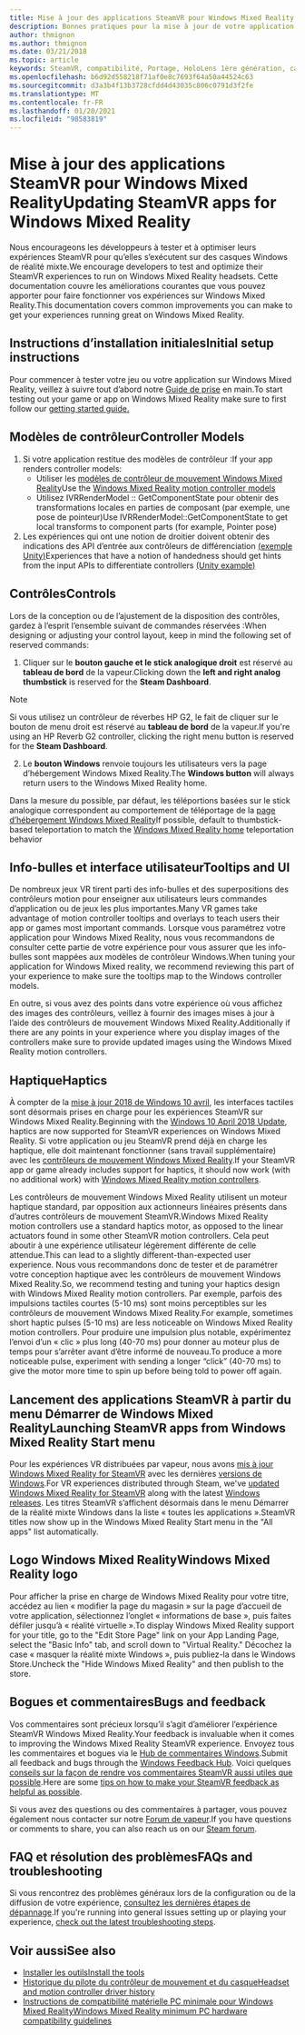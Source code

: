 ```yaml
---
title: Mise à jour des applications SteamVR pour Windows Mixed Reality
description: Bonnes pratiques pour la mise à jour de votre application SteamVR afin d’optimiser la compatibilité avec les casques de Windows Mixed Reality.
author: thmignon
ms.author: thmignon
ms.date: 03/21/2018
ms.topic: article
keywords: SteamVR, compatibilité, Portage, HoloLens 1ère génération, casque de réalité mixte, casque Windows Mixed realisation, migration, Windows 10, vapeur, contrôleurs de mouvement, haptique
ms.openlocfilehash: b6d92d558218f71af0e8c7693f64a50a44524c63
ms.sourcegitcommit: d3a3b4f13b3728cfdd4d43035c806c0791d3f2fe
ms.translationtype: MT
ms.contentlocale: fr-FR
ms.lasthandoff: 01/20/2021
ms.locfileid: "98583819"
---
```

# <a name="updating-steamvr-apps-for-windows-mixed-reality"></a><span data-ttu-id="90de7-104">Mise à jour des applications SteamVR pour Windows Mixed Reality</span><span class="sxs-lookup"><span data-stu-id="90de7-104">Updating SteamVR apps for Windows Mixed Reality</span></span>

<span data-ttu-id="90de7-105">Nous encourageons les développeurs à tester et à optimiser leurs expériences SteamVR pour qu’elles s’exécutent sur des casques Windows de réalité mixte.</span><span class="sxs-lookup"><span data-stu-id="90de7-105">We encourage developers to test and optimize their SteamVR experiences to run on Windows Mixed Reality headsets.</span></span> <span data-ttu-id="90de7-106">Cette documentation couvre les améliorations courantes que vous pouvez apporter pour faire fonctionner vos expériences sur Windows Mixed Reality.</span><span class="sxs-lookup"><span data-stu-id="90de7-106">This documentation covers common improvements you can make to get your experiences running great on Windows Mixed Reality.</span></span>

## <a name="initial-setup-instructions"></a><span data-ttu-id="90de7-107">Instructions d’installation initiales</span><span class="sxs-lookup"><span data-stu-id="90de7-107">Initial setup instructions</span></span>

<span data-ttu-id="90de7-108">Pour commencer à tester votre jeu ou votre application sur Windows Mixed Reality, veillez à suivre tout d’abord notre [Guide de prise](/windows/mixed-reality/enthusiast-guide/using-steamvr-with-windows-mixed-reality) en main.</span><span class="sxs-lookup"><span data-stu-id="90de7-108">To start testing out your game or app on Windows Mixed Reality make sure to first follow our [getting started guide.](/windows/mixed-reality/enthusiast-guide/using-steamvr-with-windows-mixed-reality)</span></span>

## <a name="controller-models"></a><span data-ttu-id="90de7-109">Modèles de contrôleur</span><span class="sxs-lookup"><span data-stu-id="90de7-109">Controller Models</span></span>

1. <span data-ttu-id="90de7-110">Si votre application restitue des modèles de contrôleur :</span><span class="sxs-lookup"><span data-stu-id="90de7-110">If your app renders controller models:</span></span>
    * <span data-ttu-id="90de7-111">Utiliser les [modèles de contrôleur de mouvement Windows Mixed Reality](../../design/motion-controllers.md#rendering-the-motion-controller-model)</span><span class="sxs-lookup"><span data-stu-id="90de7-111">Use the [Windows Mixed Reality motion controller models](../../design/motion-controllers.md#rendering-the-motion-controller-model)</span></span>
    * <span data-ttu-id="90de7-112">Utilisez IVRRenderModel :: GetComponentState pour obtenir des transformations locales en parties de composant (par exemple, une pose de pointeur)</span><span class="sxs-lookup"><span data-stu-id="90de7-112">Use IVRRenderModel::GetComponentState to get local transforms to component parts (for example, Pointer pose)</span></span>
2. <span data-ttu-id="90de7-113">Les expériences qui ont une notion de droitier doivent obtenir des indications des API d’entrée aux contrôleurs de différenciation [(exemple Unity)](../unity/motion-controllers-in-unity.md#unity-buttonaxis-mapping-table)</span><span class="sxs-lookup"><span data-stu-id="90de7-113">Experiences that have a notion of handedness should get hints from the input APIs to differentiate controllers [(Unity example)](../unity/motion-controllers-in-unity.md#unity-buttonaxis-mapping-table)</span></span>

## <a name="controls"></a><span data-ttu-id="90de7-114">Contrôles</span><span class="sxs-lookup"><span data-stu-id="90de7-114">Controls</span></span>

<span data-ttu-id="90de7-115">Lors de la conception ou de l’ajustement de la disposition des contrôles, gardez à l’esprit l’ensemble suivant de commandes réservées :</span><span class="sxs-lookup"><span data-stu-id="90de7-115">When designing or adjusting your control layout, keep in mind the following set of reserved commands:</span></span>
1. <span data-ttu-id="90de7-116">Cliquer sur le **bouton gauche et le stick analogique droit** est réservé au **tableau de bord** de la vapeur.</span><span class="sxs-lookup"><span data-stu-id="90de7-116">Clicking down the **left and right analog thumbstick** is reserved for the **Steam Dashboard**.</span></span>

> [!NOTE]
> <span data-ttu-id="90de7-117">Si vous utilisez un contrôleur de réverbes HP G2, le fait de cliquer sur le bouton de menu droit est réservé au **tableau de bord** de la vapeur.</span><span class="sxs-lookup"><span data-stu-id="90de7-117">If you're using an HP Reverb G2 controller, clicking the right menu button is reserved for the **Steam Dashboard**.</span></span>

2. <span data-ttu-id="90de7-118">Le **bouton Windows** renvoie toujours les utilisateurs vers la page d’hébergement Windows Mixed Reality.</span><span class="sxs-lookup"><span data-stu-id="90de7-118">The **Windows button** will always return users to the Windows Mixed Reality home.</span></span>

<span data-ttu-id="90de7-119">Dans la mesure du possible, par défaut, les téléportions basées sur le stick analogique correspondent au comportement de téléportage de la [page d’hébergement Windows Mixed Reality](../../discover/navigating-the-windows-mixed-reality-home.md#getting-around-your-home)</span><span class="sxs-lookup"><span data-stu-id="90de7-119">If possible, default to thumbstick-based teleportation to match the [Windows Mixed Reality home](../../discover/navigating-the-windows-mixed-reality-home.md#getting-around-your-home) teleportation behavior</span></span>

## <a name="tooltips-and-ui"></a><span data-ttu-id="90de7-120">Info-bulles et interface utilisateur</span><span class="sxs-lookup"><span data-stu-id="90de7-120">Tooltips and UI</span></span>

<span data-ttu-id="90de7-121">De nombreux jeux VR tirent parti des info-bulles et des superpositions des contrôleurs motion pour enseigner aux utilisateurs leurs commandes d’application ou de jeux les plus importantes.</span><span class="sxs-lookup"><span data-stu-id="90de7-121">Many VR games take advantage of motion controller tooltips and overlays to teach users their app or games most important commands.</span></span> <span data-ttu-id="90de7-122">Lorsque vous paramétrez votre application pour Windows Mixed Reality, nous vous recommandons de consulter cette partie de votre expérience pour vous assurer que les info-bulles sont mappées aux modèles de contrôleur Windows.</span><span class="sxs-lookup"><span data-stu-id="90de7-122">When tuning your application for Windows Mixed reality, we recommend reviewing this part of your experience to make sure the tooltips map to the Windows controller models.</span></span>

<span data-ttu-id="90de7-123">En outre, si vous avez des points dans votre expérience où vous affichez des images des contrôleurs, veillez à fournir des images mises à jour à l’aide des contrôleurs de mouvement Windows Mixed Reality.</span><span class="sxs-lookup"><span data-stu-id="90de7-123">Additionally if there are any points in your experience where you display images of the controllers make sure to provide updated images using the Windows Mixed Reality motion controllers.</span></span>

## <a name="haptics"></a><span data-ttu-id="90de7-124">Haptique</span><span class="sxs-lookup"><span data-stu-id="90de7-124">Haptics</span></span>

<span data-ttu-id="90de7-125">À compter de la [mise à jour 2018 de Windows 10 avril](/windows/mixed-reality/enthusiast-guide/release-notes-april-2018), les interfaces tactiles sont désormais prises en charge pour les expériences SteamVR sur Windows Mixed Reality.</span><span class="sxs-lookup"><span data-stu-id="90de7-125">Beginning with the [Windows 10 April 2018 Update](/windows/mixed-reality/enthusiast-guide/release-notes-april-2018), haptics are now supported for SteamVR experiences on Windows Mixed Reality.</span></span> <span data-ttu-id="90de7-126">Si votre application ou jeu SteamVR prend déjà en charge les haptique, elle doit maintenant fonctionner (sans travail supplémentaire) avec les [contrôleurs de mouvement Windows Mixed Reality](../../design/motion-controllers.md).</span><span class="sxs-lookup"><span data-stu-id="90de7-126">If your SteamVR app or game already includes support for haptics, it should now work (with no additional work) with [Windows Mixed Reality motion controllers](../../design/motion-controllers.md).</span></span>

<span data-ttu-id="90de7-127">Les contrôleurs de mouvement Windows Mixed Reality utilisent un moteur haptique standard, par opposition aux actionneurs linéaires présents dans d’autres contrôleurs de mouvement SteamVR.</span><span class="sxs-lookup"><span data-stu-id="90de7-127">Windows Mixed Reality motion controllers use a standard haptics motor, as opposed to the linear actuators found in some other SteamVR motion controllers.</span></span> <span data-ttu-id="90de7-128">Cela peut aboutir à une expérience utilisateur légèrement différente de celle attendue.</span><span class="sxs-lookup"><span data-stu-id="90de7-128">This can lead to a slightly different-than-expected user experience.</span></span> <span data-ttu-id="90de7-129">Nous vous recommandons donc de tester et de paramétrer votre conception haptique avec les contrôleurs de mouvement Windows Mixed Reality.</span><span class="sxs-lookup"><span data-stu-id="90de7-129">So, we recommend testing and tuning your haptics design with Windows Mixed Reality motion controllers.</span></span> <span data-ttu-id="90de7-130">Par exemple, parfois des impulsions tactiles courtes (5-10 ms) sont moins perceptibles sur les contrôleurs de mouvement Windows Mixed Reality.</span><span class="sxs-lookup"><span data-stu-id="90de7-130">For example, sometimes short haptic pulses (5-10 ms) are less noticeable on Windows Mixed Reality motion controllers.</span></span> <span data-ttu-id="90de7-131">Pour produire une impulsion plus notable, expérimentez l’envoi d’un « clic » plus long (40-70 ms) pour donner au moteur plus de temps pour s’arrêter avant d’être informé de nouveau.</span><span class="sxs-lookup"><span data-stu-id="90de7-131">To produce a more noticeable pulse, experiment with sending a longer “click” (40-70 ms) to give the motor more time to spin up before being told to power off again.</span></span>

## <a name="launching-steamvr-apps-from-windows-mixed-reality-start-menu"></a><span data-ttu-id="90de7-132">Lancement des applications SteamVR à partir du menu Démarrer de Windows Mixed Reality</span><span class="sxs-lookup"><span data-stu-id="90de7-132">Launching SteamVR apps from Windows Mixed Reality Start menu</span></span>

<span data-ttu-id="90de7-133">Pour les expériences VR distribuées par vapeur, nous avons [mis à jour Windows Mixed Reality for SteamVR](https://steamcommunity.com/games/719950/announcements/detail/1687045485866139800) avec les dernières [versions de Windows](https://insider.windows.com).</span><span class="sxs-lookup"><span data-stu-id="90de7-133">For VR experiences distributed through Steam, we've [updated Windows Mixed Reality for SteamVR](https://steamcommunity.com/games/719950/announcements/detail/1687045485866139800) along with the latest [Windows releases](https://insider.windows.com).</span></span> <span data-ttu-id="90de7-134">Les titres SteamVR s’affichent désormais dans le menu Démarrer de la réalité mixte Windows dans la liste « toutes les applications ».</span><span class="sxs-lookup"><span data-stu-id="90de7-134">SteamVR titles now show up in the Windows Mixed Reality Start menu in the "All apps" list automatically.</span></span>

## <a name="windows-mixed-reality-logo"></a><span data-ttu-id="90de7-135">Logo Windows Mixed Reality</span><span class="sxs-lookup"><span data-stu-id="90de7-135">Windows Mixed Reality logo</span></span>

<span data-ttu-id="90de7-136">Pour afficher la prise en charge de Windows Mixed Reality pour votre titre, accédez au lien « modifier la page du magasin » sur la page d’accueil de votre application, sélectionnez l’onglet « informations de base », puis faites défiler jusqu’à « réalité virtuelle ».</span><span class="sxs-lookup"><span data-stu-id="90de7-136">To display Windows Mixed Reality support for your title, go to the "Edit Store Page" link on your App Landing Page, select the "Basic Info" tab, and scroll down to "Virtual Reality."</span></span> <span data-ttu-id="90de7-137">Décochez la case « masquer la réalité mixte Windows », puis publiez-la dans le Windows Store.</span><span class="sxs-lookup"><span data-stu-id="90de7-137">Uncheck the "Hide Windows Mixed Reality" and then publish to the store.</span></span>

## <a name="bugs-and-feedback"></a><span data-ttu-id="90de7-138">Bogues et commentaires</span><span class="sxs-lookup"><span data-stu-id="90de7-138">Bugs and feedback</span></span>

<span data-ttu-id="90de7-139">Vos commentaires sont précieux lorsqu’il s’agit d’améliorer l’expérience SteamVR Windows Mixed Reality.</span><span class="sxs-lookup"><span data-stu-id="90de7-139">Your feedback is invaluable when it comes to improving the Windows Mixed Reality SteamVR experience.</span></span> <span data-ttu-id="90de7-140">Envoyez tous les commentaires et bogues via le [Hub de commentaires Windows](/windows/mixed-reality/enthusiast-guide/filing-feedback).</span><span class="sxs-lookup"><span data-stu-id="90de7-140">Submit all feedback and bugs through the [Windows Feedback Hub](/windows/mixed-reality/enthusiast-guide/filing-feedback).</span></span> <span data-ttu-id="90de7-141">Voici quelques [conseils sur la façon de rendre vos commentaires SteamVR aussi utiles que possible](/windows/mixed-reality/enthusiast-guide/using-steamvr-with-windows-mixed-reality#sharing-feedback-on-steamvr).</span><span class="sxs-lookup"><span data-stu-id="90de7-141">Here are some [tips on how to make your SteamVR feedback as helpful as possible](/windows/mixed-reality/enthusiast-guide/using-steamvr-with-windows-mixed-reality#sharing-feedback-on-steamvr).</span></span>

<span data-ttu-id="90de7-142">Si vous avez des questions ou des commentaires à partager, vous pouvez également nous contacter sur notre [Forum de vapeur](https://steamcommunity.com/app/719950/discussions/).</span><span class="sxs-lookup"><span data-stu-id="90de7-142">If you have questions or comments to share, you can also reach us on our [Steam forum](https://steamcommunity.com/app/719950/discussions/).</span></span>

## <a name="faqs-and-troubleshooting"></a><span data-ttu-id="90de7-143">FAQ et résolution des problèmes</span><span class="sxs-lookup"><span data-stu-id="90de7-143">FAQs and troubleshooting</span></span>

<span data-ttu-id="90de7-144">Si vous rencontrez des problèmes généraux lors de la configuration ou de la diffusion de votre expérience, [consultez les dernières étapes de dépannage](/windows/mixed-reality/enthusiast-guide/troubleshooting-windows-mixed-reality#steamvr).</span><span class="sxs-lookup"><span data-stu-id="90de7-144">If you're running into general issues setting up or playing your experience, [check out the latest troubleshooting steps](/windows/mixed-reality/enthusiast-guide/troubleshooting-windows-mixed-reality#steamvr).</span></span>

## <a name="see-also"></a><span data-ttu-id="90de7-145">Voir aussi</span><span class="sxs-lookup"><span data-stu-id="90de7-145">See also</span></span>

* [<span data-ttu-id="90de7-146">Installer les outils</span><span class="sxs-lookup"><span data-stu-id="90de7-146">Install the tools</span></span>](../install-the-tools.md)
* [<span data-ttu-id="90de7-147">Historique du pilote du contrôleur de mouvement et du casque</span><span class="sxs-lookup"><span data-stu-id="90de7-147">Headset and motion controller driver history</span></span>](/windows/mixed-reality/enthusiast-guide/mixed-reality-software)
* [<span data-ttu-id="90de7-148">Instructions de compatibilité matérielle PC minimale pour Windows Mixed Reality</span><span class="sxs-lookup"><span data-stu-id="90de7-148">Windows Mixed Reality minimum PC hardware compatibility guidelines</span></span>](/windows/mixed-reality/enthusiast-guide/windows-mixed-reality-minimum-pc-hardware-compatibility-guidelines)